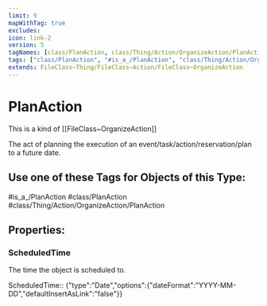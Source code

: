 ```yaml
---
limit: 9
mapWithTag: true
excludes:
icon: link-2
version: 5
tagNames: [class/PlanAction, class/Thing/Action/OrganizeAction/PlanAction, is_a_/PlanAction, schema-org/PlanAction]
tags: ["class/PlanAction", "#is_a_/PlanAction", "class/Thing/Action/OrganizeAction/PlanAction"]
extends: FileClass~Thing/FileClass~Action/FileClass~OrganizeAction
---
```


# PlanAction
This is a kind of [[FileClass~OrganizeAction]]

The act of planning the execution of an event/task/action/reservation/plan to a future date.


## Use one of these Tags for Objects of this Type:

#is_a_/PlanAction
#class/PlanAction
#class/Thing/Action/OrganizeAction/PlanAction

## Properties:

### ScheduledTime
The time the object is scheduled to.

ScheduledTime:: {"type":"Date","options":{"dateFormat":"YYYY-MM-DD","defaultInsertAsLink":"false"}}


